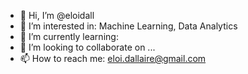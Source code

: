 - 👋 Hi, I’m @eloidall
- 👀 I’m interested in: Machine Learning, Data Analytics
- 🌱 I’m currently learning: 
- 💞️ I’m looking to collaborate on ...
- 📫 How to reach me: eloi.dallaire@gmail.com

<!---
eloidall/eloidall is a ✨ special ✨ repository because its `README.md` (this file) appears on your GitHub profile.
You can click the Preview link to take a look at your changes.
--->
